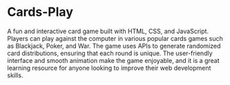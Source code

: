 # Cards-Play

A fun and interactive card game built with HTML, CSS, and JavaScript. Players can play against the computer in various popular cards games such as Blackjack, Poker, and War. The game uses APIs to generate randomized card distributions, ensuring that each round is unique. The user-friendly interface and smooth animation make the game enjoyable, and it is a great learning resource for anyone looking to improve their web development skills.

